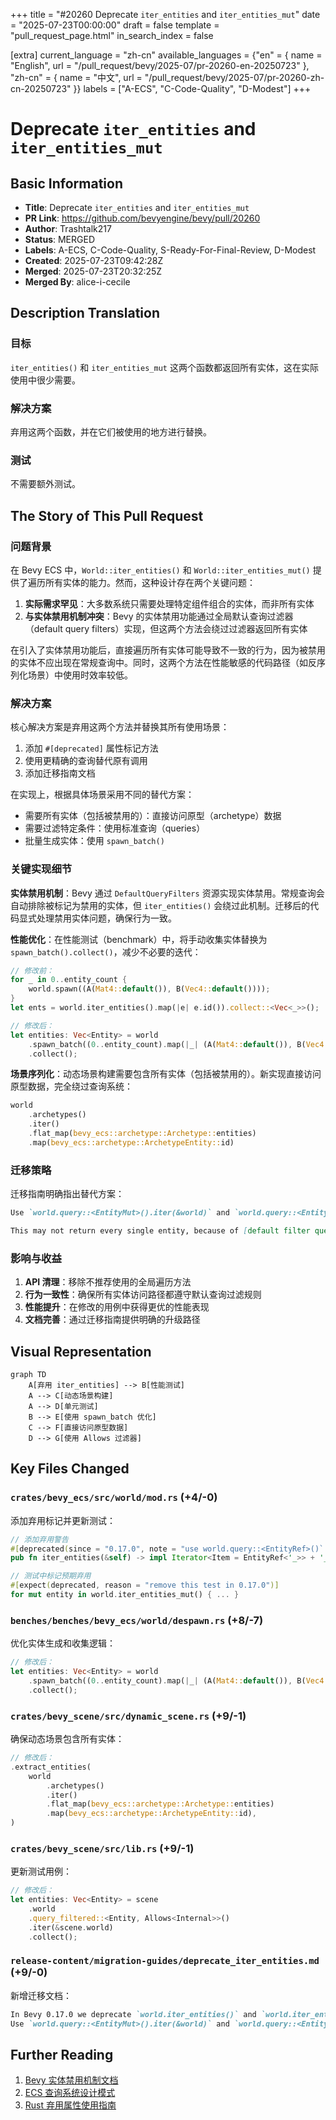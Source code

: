 +++
title = "#20260 Deprecate `iter_entities` and `iter_entities_mut`"
date = "2025-07-23T00:00:00"
draft = false
template = "pull_request_page.html"
in_search_index = false

[extra]
current_language = "zh-cn"
available_languages = {"en" = { name = "English", url = "/pull_request/bevy/2025-07/pr-20260-en-20250723" }, "zh-cn" = { name = "中文", url = "/pull_request/bevy/2025-07/pr-20260-zh-cn-20250723" }}
labels = ["A-ECS", "C-Code-Quality", "D-Modest"]
+++

# Deprecate `iter_entities` and `iter_entities_mut`

## Basic Information
- **Title**: Deprecate `iter_entities` and `iter_entities_mut`
- **PR Link**: https://github.com/bevyengine/bevy/pull/20260
- **Author**: Trashtalk217
- **Status**: MERGED
- **Labels**: A-ECS, C-Code-Quality, S-Ready-For-Final-Review, D-Modest
- **Created**: 2025-07-23T09:42:28Z
- **Merged**: 2025-07-23T20:32:25Z
- **Merged By**: alice-i-cecile

## Description Translation
### 目标
`iter_entities()` 和 `iter_entities_mut` 这两个函数都返回所有实体，这在实际使用中很少需要。

### 解决方案
弃用这两个函数，并在它们被使用的地方进行替换。

### 测试
不需要额外测试。

## The Story of This Pull Request

### 问题背景
在 Bevy ECS 中，`World::iter_entities()` 和 `World::iter_entities_mut()` 提供了遍历所有实体的能力。然而，这种设计存在两个关键问题：
1. **实际需求罕见**：大多数系统只需要处理特定组件组合的实体，而非所有实体
2. **与实体禁用机制冲突**：Bevy 的实体禁用功能通过全局默认查询过滤器（default query filters）实现，但这两个方法会绕过过滤器返回所有实体

在引入了实体禁用功能后，直接遍历所有实体可能导致不一致的行为，因为被禁用的实体不应出现在常规查询中。同时，这两个方法在性能敏感的代码路径（如反序列化场景）中使用时效率较低。

### 解决方案
核心解决方案是弃用这两个方法并替换其所有使用场景：
1. 添加 `#[deprecated]` 属性标记方法
2. 使用更精确的查询替代原有调用
3. 添加迁移指南文档

在实现上，根据具体场景采用不同的替代方案：
- 需要所有实体（包括被禁用的）：直接访问原型（archetype）数据
- 需要过滤特定条件：使用标准查询（queries）
- 批量生成实体：使用 `spawn_batch()`

### 关键实现细节
**实体禁用机制**：Bevy 通过 `DefaultQueryFilters` 资源实现实体禁用。常规查询会自动排除被标记为禁用的实体，但 `iter_entities()` 会绕过此机制。迁移后的代码显式处理禁用实体问题，确保行为一致。

**性能优化**：在性能测试（benchmark）中，将手动收集实体替换为 `spawn_batch().collect()`，减少不必要的迭代：
```rust
// 修改前：
for _ in 0..entity_count {
    world.spawn((A(Mat4::default()), B(Vec4::default())));
}
let ents = world.iter_entities().map(|e| e.id()).collect::<Vec<_>>();

// 修改后：
let entities: Vec<Entity> = world
    .spawn_batch((0..entity_count).map(|_| (A(Mat4::default()), B(Vec4::default())))
    .collect();
```

**场景序列化**：动态场景构建需要包含所有实体（包括被禁用的）。新实现直接访问原型数据，完全绕过查询系统：
```rust
world
    .archetypes()
    .iter()
    .flat_map(bevy_ecs::archetype::Archetype::entities)
    .map(bevy_ecs::archetype::ArchetypeEntity::id)
```

### 迁移策略
迁移指南明确指出替代方案：
```markdown
Use `world.query::<EntityMut>().iter(&world)` and `world.query::<EntityRef>().iter(&mut world)` instead.

This may not return every single entity, because of [default filter queries]. If you really intend to query disabled entities too, consider removing the `DefaultQueryFilters` resource from the world before querying the elements.
```

### 影响与收益
1. **API 清理**：移除不推荐使用的全局遍历方法
2. **行为一致性**：确保所有实体访问路径都遵守默认查询过滤规则
3. **性能提升**：在修改的用例中获得更优的性能表现
4. **文档完善**：通过迁移指南提供明确的升级路径

## Visual Representation

```mermaid
graph TD
    A[弃用 iter_entities] --> B[性能测试]
    A --> C[动态场景构建]
    A --> D[单元测试]
    B --> E[使用 spawn_batch 优化]
    C --> F[直接访问原型数据]
    D --> G[使用 Allows 过滤器]
```

## Key Files Changed

### `crates/bevy_ecs/src/world/mod.rs` (+4/-0)
添加弃用标记并更新测试：
```rust
// 添加弃用警告
#[deprecated(since = "0.17.0", note = "use world.query::<EntityRef>()` instead")]
pub fn iter_entities(&self) -> impl Iterator<Item = EntityRef<'_>> + '_ { ... }

// 测试中标记预期弃用
#[expect(deprecated, reason = "remove this test in 0.17.0")]
for mut entity in world.iter_entities_mut() { ... }
```

### `benches/benches/bevy_ecs/world/despawn.rs` (+8/-7)
优化实体生成和收集逻辑：
```rust
// 修改后：
let entities: Vec<Entity> = world
    .spawn_batch((0..entity_count).map(|_| (A(Mat4::default()), B(Vec4::default())))
    .collect();
```

### `crates/bevy_scene/src/dynamic_scene.rs` (+9/-1)
确保动态场景包含所有实体：
```rust
// 修改后：
.extract_entities(
    world
        .archetypes()
        .iter()
        .flat_map(bevy_ecs::archetype::Archetype::entities)
        .map(bevy_ecs::archetype::ArchetypeEntity::id),
)
```

### `crates/bevy_scene/src/lib.rs` (+9/-1)
更新测试用例：
```rust
// 修改后：
let entities: Vec<Entity> = scene
    .world
    .query_filtered::<Entity, Allows<Internal>>()
    .iter(&scene.world)
    .collect();
```

### `release-content/migration-guides/deprecate_iter_entities.md` (+9/-0)
新增迁移文档：
```markdown
In Bevy 0.17.0 we deprecate `world.iter_entities()` and `world.iter_entities_mut()`.
Use `world.query::<EntityMut>().iter(&world)` and `world.query::<EntityRef>().iter(&mut world)` instead.
```

## Further Reading
1. [Bevy 实体禁用机制文档](https://docs.rs/bevy/latest/bevy/ecs/entity_disabling/index.html)
2. [ECS 查询系统设计模式](https://github.com/bevyengine/bevy/blob/main/docs/ECS_QUERIES.md)
3. [Rust 弃用属性使用指南](https://doc.rust-lang.org/reference/attributes/diagnostics.html#the-deprecated-attribute)